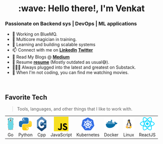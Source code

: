 <h1 align="center" id="macropower-title">:wave: Hello there!, I'm Venkat</h1>
<h3 align="left">Passionate on Backend sys | DevOps | ML applications</h3>
 
- 🏢 Working on BlueMQ.
- 🌱 Multicore magician in training.
- 🌱 Learning and building scalable systems
- 📫 Connect with me on **[LinkedIn]** **[Twitter]**
- 📖 Read My Blogs @ **[Medium]**
- 📝 Resume **[resume]** (Mostly outdated as usual😅).
- 👨🏻‍💻 Always plugged into the latest and greatest on Substack.
- 🚀 When I'm not coding, you can find me watching movies.


<br>

<h2 align="left" id="macropower-tech">Favorite Tech</h2>

> Tools, languages, and other things that I like to work with.

<table>
  <tr>
    <td align="center" width="96">
      <a href="#macropower-tech">
        <img src="./img/go-original.svg" width="48" height="48" alt="Golang" />
      </a>
      <br>Go
    </td>
    <td align="center" width="96">
      <a href="#macropower-tech">
        <img src="./img/python-original.svg" width="48" height="48" alt="Python" />
      </a>
      <br>Python
    </td>
    <td align="center" width="96">
      <a href="#macropower-tech">
        <img src="./img/cpp-original.svg" width="48" height="48" alt="Cpp" />
      </a>
      <br>Cpp
    </td>
    <td align="center" width="96">
      <a href="#macropower-tech">
        <img src="./img/javascript-original.svg" width="48" height="48" alt="JavaScript" />
      </a>
      <br>JavaScript
    </td>
    <td align="center" width="96">
      <a href="#macropower-tech" >
        <img src="./img/kubernetes-original.svg" width="48" height="48" alt="Kubernetes" />
      </a>
      <br>Kubernetes
    </td>
    <td align="center" width="96"> 
      <a href="#macropower-tech" >
        <img src="./img/docker-original.svg" width="48" height="48" alt="Docker" />
      </a>
      <br>Docker
    </td>
    <td align="center"  width="96">
      <a href="#macropower-tech">
        <img src="./img/linux-original.svg" width="48" height="48" alt="Linux" />
      </a>
      <br>Linux
    </td>
    <td align="center" width="96">
      <a href="#macropower-tech" >
        <img src="./img/reactjs-original.svg" width="48" height="48" alt="ReactJS" />
      </a>
      <br>ReactJS
    </td>
  </tr>
</table>


[Linkedin]: https://www.linkedin.com/in/venkateshwar-reddy "Venkateshwar Reddy Kandula LinkedIn"
[BlueMQ]: https://github.com/venky1306/BlueMQ
[Twitter]: https://twitter.com/V3nkateshwar
[Medium]: https://medium.com/@venkateshwar13
[resume]: https://docs.google.com/document/d/1Dgx0TIIWtp-1CPFzmA4nKXoLy3tLsvEOvo1aKPBBfek/edit?usp=sharing
